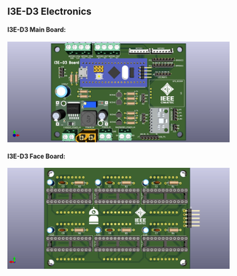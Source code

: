 ## I3E-D3 Electronics

#### I3E-D3 Main Board:
![D3 Main Board](D3_Board.png)

#### I3E-D3 Face Board:
![D3 Face Board](D3_Face.png)

